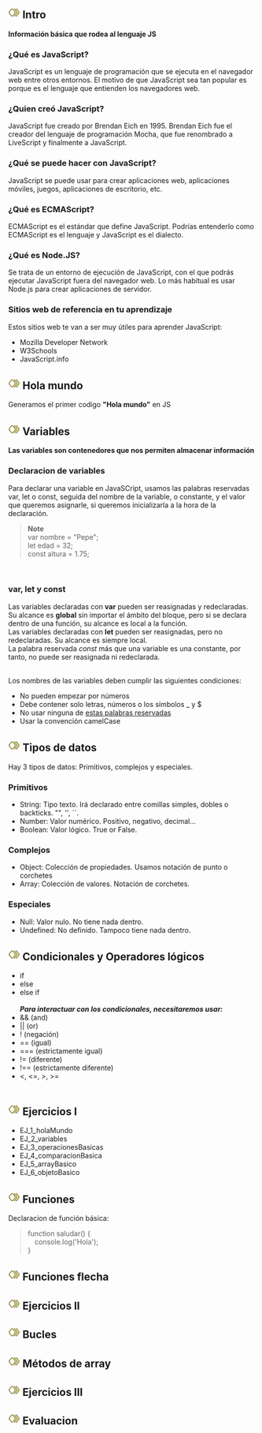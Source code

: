 ## ![ICO](icons/keyframes.png) Intro
**Información básica que rodea al lenguaje JS**

### ¿Qué es JavaScript?
JavaScript es un lenguaje de programación que se ejecuta en el navegador web entre otros entornos.
El motivo de que JavaScript sea tan popular es porque es el lenguaje que entienden los navegadores web.

### ¿Quien creó JavaScript?
JavaScript fue creado por Brendan Eich en 1995. Brendan Eich fue el creador del lenguaje de programación Mocha, que fue renombrado a LiveScript y finalmente a JavaScript.

### ¿Qué se puede hacer con JavaScript?
JavaScript se puede usar para crear aplicaciones web, aplicaciones móviles, juegos, aplicaciones de escritorio, etc.

### ¿Qué es ECMAScript?
ECMAScript es el estándar que define JavaScript.
Podrías entenderlo como ECMAScript es el lenguaje y JavaScript es el dialecto.

### ¿Qué es Node.JS?
Se trata de un entorno de ejecución de JavaScript, con el que podrás ejecutar JavaScript fuera del navegador web.
Lo más habitual es usar Node.js para crear aplicaciones de servidor.

### Sitios web de referencia en tu aprendizaje
Estos sitios web te van a ser muy útiles para aprender JavaScript:
* Mozilla Developer Network
* W3Schools
* JavaScript.info

## ![ICO](icons/keyframes.png) Hola mundo
Generamos el primer codigo **"Hola mundo"** en JS

## ![ICO](icons/keyframes.png) Variables
**Las variables son contenedores que nos permiten almacenar información**

### Declaracion de variables
Para declarar una variable en JavaSCript, usamos las palabras reservadas var, let o const, seguida del nombre de la variable, o constante, y el valor que queremos asignarle, si queremos inicializarla a la hora de la declaración.
> **Note** <br>
> var nombre = "Pepe"; <br>
> let edad = 32; <br>
> const altura = 1.75;
<br>

### var, let y const
Las variables declaradas con **var** pueden ser reasignadas y redeclaradas. Su alcance es **global** sin importar el ámbito del bloque, pero si se declara dentro de una función, su alcance es local a la función. <br>
Las variables declaradas con **let** pueden ser reasignadas, pero no redeclaradas. Su alcance es siempre local. <br>
La palabra reservada *const* más que una variable es una constante, por tanto, no puede ser reasignada ni redeclarada. <br><br>

Los nombres de las variables deben cumplir las siguientes condiciones:
* No pueden empezar por números
* Debe contener solo letras, números o los símbolos _ y $
* No usar ninguna de [estas palabras reservadas](https://developer.mozilla.org/es/docs/Web/JavaScript/Reference/Lexical_grammar#palabras_clave)
* Usar la convención camelCase

## ![ICO](icons/keyframes.png) Tipos de datos
Hay 3 tipos de datos: Primitivos, complejos y especiales. <br>

### Primitivos
* String: Tipo texto. Irá declarado entre comillas simples, dobles o backticks. "", '', ``.
* Number: Valor numérico. Positivo, negativo, decimal...
* Boolean: Valor lógico. True or False.

### Complejos
* Object: Colección de propiedades. Usamos notación de punto o corchetes
* Array: Colección de valores. Notación de corchetes.

### Especiales
* Null: Valor nulo. No tiene nada dentro.
* Undefined: No definido. Tampoco tiene nada dentro.


## ![ICO](icons/keyframes.png) Condicionales y Operadores lógicos
* if
* else
* else if 
<br><br>
***Para interactuar con los condicionales, necesitaremos usar:***
* && (and)
* || (or)
* ! (negación)
* == (igual)
* === (estrictamente igual)
* != (diferente)
* !== (estrictamente diferente)
* <, <=, >, >= 
<br><br>

## ![ICO](icons/keyframes.png) Ejercicios I
* EJ_1_holaMundo
* EJ_2_variables
* EJ_3_operacionesBasicas
* EJ_4_comparacionBasica
* EJ_5_arrayBasico
* EJ_6_objetoBasico

## ![ICO](icons/keyframes.png) Funciones
Declaracion de función básica:
> function saludar() { <br>
> &emsp;console.log('Hola'); <br>
> } <br>

## ![ICO](icons/keyframes.png) Funciones flecha

## ![ICO](icons/keyframes.png) Ejercicios II

## ![ICO](icons/keyframes.png) Bucles

## ![ICO](icons/keyframes.png) Métodos de array

## ![ICO](icons/keyframes.png) Ejercicios III

## ![ICO](icons/keyframes.png) Evaluacion
